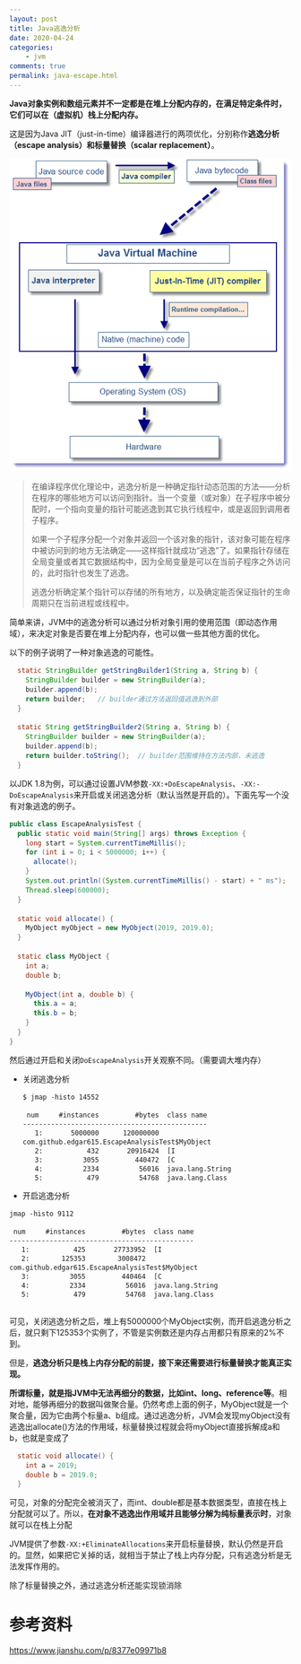 ```yaml
---
layout: post
title: Java逃逸分析
date: 2020-04-24
categories:
    - jvm
comments: true
permalink: java-escape.html
---
```


**Java对象实例和数组元素并不一定都是在堆上分配内存的，在满足特定条件时，它们可以在（虚拟机）栈上分配内存。**

这是因为Java JIT（just-in-time）编译器进行的两项优化，分别称作**逃逸分析（escape analysis）**和**标量替换（scalar replacement）**。

![](/assets/images/posts/java-escape/java-escape-1.png)

> 在编译程序优化理论中，逃逸分析是一种确定指针动态范围的方法——分析在程序的哪些地方可以访问到指针。当一个变量（或对象）在子程序中被分配时，一个指向变量的指针可能逃逸到其它执行线程中，或是返回到调用者子程序。
>
> 如果一个子程序分配一个对象并返回一个该对象的指针，该对象可能在程序中被访问到的地方无法确定——这样指针就成功“逃逸”了。如果指针存储在全局变量或者其它数据结构中，因为全局变量是可以在当前子程序之外访问的，此时指针也发生了逃逸。
>
> 逃逸分析确定某个指针可以存储的所有地方，以及确定能否保证指针的生命周期只在当前进程或线程中。

简单来讲，JVM中的逃逸分析可以通过分析对象引用的使用范围（即动态作用域），来决定对象是否要在堆上分配内存，也可以做一些其他方面的优化。

以下的例子说明了一种对象逃逸的可能性。

```java
  static StringBuilder getStringBuilder1(String a, String b) {
    StringBuilder builder = new StringBuilder(a);
    builder.append(b);
    return builder;   // builder通过方法返回值逃逸到外部
  }

  static String getStringBuilder2(String a, String b) {
    StringBuilder builder = new StringBuilder(a);
    builder.append(b);
    return builder.toString();  // builder范围维持在方法内部，未逃逸
  }

```

以JDK 1.8为例，可以通过设置JVM参数`-XX:+DoEscapeAnalysis`、`-XX:-DoEscapeAnalysis`来开启或关闭逃逸分析（默认当然是开启的）。下面先写一个没有对象逃逸的例子。

```java
public class EscapeAnalysisTest {
  public static void main(String[] args) throws Exception {
    long start = System.currentTimeMillis();
    for (int i = 0; i < 5000000; i++) {
      allocate();
    }
    System.out.println((System.currentTimeMillis() - start) + " ms");
    Thread.sleep(600000);
  }

  static void allocate() {
    MyObject myObject = new MyObject(2019, 2019.0);
  }

  static class MyObject {
    int a;
    double b;

    MyObject(int a, double b) {
      this.a = a;
      this.b = b;
    }
  }
}

```

然后通过开启和关闭`DoEscapeAnalysis`开关观察不同。（需要调大堆内存）

- 关闭逃逸分析

  ```
  $ jmap -histo 14552
  
   num     #instances         #bytes  class name
  ----------------------------------------------
     1:       5000000      120000000  com.github.edgar615.EscapeAnalysisTest$MyObject
     2:           432       20916424  [I
     3:          3055         440472  [C
     4:          2334          56016  java.lang.String
     5:           479          54768  java.lang.Class
  ```

- 开启逃逸分析

```
jmap -histo 9112

 num     #instances         #bytes  class name
----------------------------------------------
   1:           425       27733952  [I
   2:        125353        3008472  com.github.edgar615.EscapeAnalysisTest$MyObject
   3:          3055         440464  [C
   4:          2334          56016  java.lang.String
   5:           479          54768  java.lang.Class


```

可见，关闭逃逸分析之后，堆上有5000000个MyObject实例，而开启逃逸分析之后，就只剩下125353个实例了，不管是实例数还是内存占用都只有原来的2%不到。

但是，**逃逸分析只是栈上内存分配的前提，接下来还需要进行标量替换才能真正实现。**

**所谓标量，就是指JVM中无法再细分的数据，比如int、long、reference等**。相对地，能够再细分的数据叫做聚合量。仍然考虑上面的例子，MyObject就是一个聚合量，因为它由两个标量a、b组成。通过逃逸分析，JVM会发现myObject没有逃逸出allocate()方法的作用域，标量替换过程就会将myObject直接拆解成a和b，也就是变成了

```java
  static void allocate() {
    int a = 2019;
    double b = 2019.0;
  }

```

可见，对象的分配完全被消灭了，而int、double都是基本数据类型，直接在栈上分配就可以了。所以，**在对象不逃逸出作用域并且能够分解为纯标量表示时**，对象就可以在栈上分配

JVM提供了参数`-XX:+EliminateAllocations`来开启标量替换，默认仍然是开启的。显然，如果把它关掉的话，就相当于禁止了栈上内存分配，只有逃逸分析是无法发挥作用的。

除了标量替换之外，通过逃逸分析还能实现锁消除

# 参考资料

https://www.jianshu.com/p/8377e09971b8


